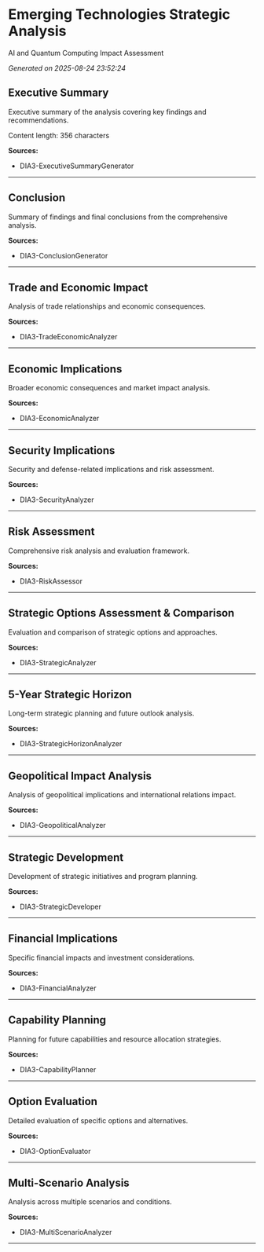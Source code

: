 # Emerging Technologies Strategic Analysis

AI and Quantum Computing Impact Assessment

*Generated on 2025-08-24 23:52:24*

## Executive Summary

<p>Executive summary of the analysis covering key findings and recommendations.</p><p>Content length: 356 characters</p>

**Sources:**
- DIA3-ExecutiveSummaryGenerator

---

## Conclusion

<p>Summary of findings and final conclusions from the comprehensive analysis.</p>

**Sources:**
- DIA3-ConclusionGenerator

---

## Trade and Economic Impact

<p>Analysis of trade relationships and economic consequences.</p>

**Sources:**
- DIA3-TradeEconomicAnalyzer

---

## Economic Implications

<p>Broader economic consequences and market impact analysis.</p>

**Sources:**
- DIA3-EconomicAnalyzer

---

## Security Implications

<p>Security and defense-related implications and risk assessment.</p>

**Sources:**
- DIA3-SecurityAnalyzer

---

## Risk Assessment

<p>Comprehensive risk analysis and evaluation framework.</p>

**Sources:**
- DIA3-RiskAssessor

---

## Strategic Options Assessment & Comparison

<p>Evaluation and comparison of strategic options and approaches.</p>

**Sources:**
- DIA3-StrategicAnalyzer

---

## 5-Year Strategic Horizon

<p>Long-term strategic planning and future outlook analysis.</p>

**Sources:**
- DIA3-StrategicHorizonAnalyzer

---

## Geopolitical Impact Analysis

<p>Analysis of geopolitical implications and international relations impact.</p>

**Sources:**
- DIA3-GeopoliticalAnalyzer

---

## Strategic Development

<p>Development of strategic initiatives and program planning.</p>

**Sources:**
- DIA3-StrategicDeveloper

---

## Financial Implications

<p>Specific financial impacts and investment considerations.</p>

**Sources:**
- DIA3-FinancialAnalyzer

---

## Capability Planning

<p>Planning for future capabilities and resource allocation strategies.</p>

**Sources:**
- DIA3-CapabilityPlanner

---

## Option Evaluation

<p>Detailed evaluation of specific options and alternatives.</p>

**Sources:**
- DIA3-OptionEvaluator

---

## Multi-Scenario Analysis

<p>Analysis across multiple scenarios and conditions.</p>

**Sources:**
- DIA3-MultiScenarioAnalyzer

---

